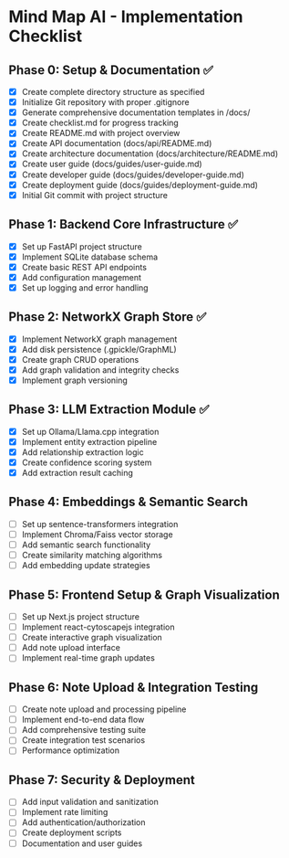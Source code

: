 # Mind Map AI - Implementation Checklist

## Phase 0: Setup & Documentation ✅
- [x] Create complete directory structure as specified
- [x] Initialize Git repository with proper .gitignore
- [x] Generate comprehensive documentation templates in /docs/
- [x] Create checklist.md for progress tracking
- [x] Create README.md with project overview
- [x] Create API documentation (docs/api/README.md)
- [x] Create architecture documentation (docs/architecture/README.md)
- [x] Create user guide (docs/guides/user-guide.md)
- [x] Create developer guide (docs/guides/developer-guide.md)
- [x] Create deployment guide (docs/guides/deployment-guide.md)
- [x] Initial Git commit with project structure

## Phase 1: Backend Core Infrastructure ✅
- [x] Set up FastAPI project structure
- [x] Implement SQLite database schema
- [x] Create basic REST API endpoints
- [x] Add configuration management
- [x] Set up logging and error handling

## Phase 2: NetworkX Graph Store ✅
- [x] Implement NetworkX graph management
- [x] Add disk persistence (.gpickle/GraphML)
- [x] Create graph CRUD operations
- [x] Add graph validation and integrity checks
- [x] Implement graph versioning

## Phase 3: LLM Extraction Module ✅
- [x] Set up Ollama/Llama.cpp integration
- [x] Implement entity extraction pipeline
- [x] Add relationship extraction logic
- [x] Create confidence scoring system
- [x] Add extraction result caching

## Phase 4: Embeddings & Semantic Search
- [ ] Set up sentence-transformers integration
- [ ] Implement Chroma/Faiss vector storage
- [ ] Add semantic search functionality
- [ ] Create similarity matching algorithms
- [ ] Add embedding update strategies

## Phase 5: Frontend Setup & Graph Visualization
- [ ] Set up Next.js project structure
- [ ] Implement react-cytoscapejs integration
- [ ] Create interactive graph visualization
- [ ] Add note upload interface
- [ ] Implement real-time graph updates

## Phase 6: Note Upload & Integration Testing
- [ ] Create note upload and processing pipeline
- [ ] Implement end-to-end data flow
- [ ] Add comprehensive testing suite
- [ ] Create integration test scenarios
- [ ] Performance optimization

## Phase 7: Security & Deployment
- [ ] Add input validation and sanitization
- [ ] Implement rate limiting
- [ ] Add authentication/authorization
- [ ] Create deployment scripts
- [ ] Documentation and user guides
